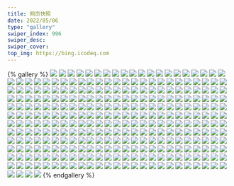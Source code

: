 ```yaml
---
title: 网页快照
date: 2022/05/06 
type: "gallery" 
swiper_index: 996
swiper_desc: 
swiper_cover: 
top_img: https://bing.icodeq.com 
---
```


{% gallery %}
![](https://alist.learnonly.xyz/d/!网页快照/blog.learnonly.xyz/2022-12-07_03-55-55.png)
![](https://alist.learnonly.xyz/d/!网页快照/blog.learnonly.xyz/2022-12-08_18-55-56.png)
![](https://alist.learnonly.xyz/d/!网页快照/blog.learnonly.xyz/2022-12-08_13-11-49.png)
![](https://alist.learnonly.xyz/d/!网页快照/blog.learnonly.xyz/2022-12-09_13-10-52.png)
![](https://alist.learnonly.xyz/d/!网页快照/blog.learnonly.xyz/2022-12-07_18-55-48.png)
![](https://alist.learnonly.xyz/d/!网页快照/blog.learnonly.xyz/2022-12-08_02-11-08.png)
![](https://alist.learnonly.xyz/d/!网页快照/blog.learnonly.xyz/2022-12-07_02-15-32.png)
![](https://alist.learnonly.xyz/d/!网页快照/blog.learnonly.xyz/2022-12-08_15-56-09.png)
![](https://alist.learnonly.xyz/d/!网页快照/blog.learnonly.xyz/2022-12-09_09-55-33.png)
![](https://alist.learnonly.xyz/d/!网页快照/blog.learnonly.xyz/2022-12-07_06-55-37.png)
![](https://alist.learnonly.xyz/d/!网页快照/blog.learnonly.xyz/2022-12-09_15-55-42.png)
![](https://alist.learnonly.xyz/d/!网页快照/blog.learnonly.xyz/2022-12-08_09-56-07.png)
![](https://alist.learnonly.xyz/d/!网页快照/blog.learnonly.xyz/2022-12-09_02-11-17.png)
![](https://alist.learnonly.xyz/d/!网页快照/blog.learnonly.xyz/2022-12-08_03-55-58.png)
![](https://alist.learnonly.xyz/d/!网页快照/blog.learnonly.xyz/2022-12-09_06-55-41.png)
![](https://alist.learnonly.xyz/d/!网页快照/blog.learnonly.xyz/2022-12-07_21-56-03.png)
![](https://alist.learnonly.xyz/d/!网页快照/blog.learnonly.xyz/2022-12-07_15-56-06.png)
![](https://alist.learnonly.xyz/d/!网页快照/blog.learnonly.xyz/2022-12-08_06-55-52.png)
![](https://alist.learnonly.xyz/d/!网页快照/blog.learnonly.xyz/2022-12-07_13-11-49.png)
![](https://alist.learnonly.xyz/d/!网页快照/blog.learnonly.xyz/2022-12-09_18-56-00.png)
![](https://alist.learnonly.xyz/d/!网页快照/blog.learnonly.xyz/2022-12-07_09-55-37.png)
![](https://alist.learnonly.xyz/d/!网页快照/blog.learnonly.xyz/2022-12-08_21-55-56.png)
![](https://alist.learnonly.xyz/d/!网页快照/blog.learnonly.xyz/2022-12-09_21-56-12.png)
![](https://alist.learnonly.xyz/d/!网页快照/img.pighog.repl.co/2022-12-08_21-56-13.png)
![](https://alist.learnonly.xyz/d/!网页快照/img.pighog.repl.co/2022-12-07_02-15-49.png)
![](https://alist.learnonly.xyz/d/!网页快照/img.pighog.repl.co/2022-12-08_09-56-28.png)
![](https://alist.learnonly.xyz/d/!网页快照/img.pighog.repl.co/2022-12-08_02-11-24.png)
![](https://alist.learnonly.xyz/d/!网页快照/img.pighog.repl.co/2022-12-09_18-56-17.png)
![](https://alist.learnonly.xyz/d/!网页快照/img.pighog.repl.co/2022-12-07_13-12-08.png)
![](https://alist.learnonly.xyz/d/!网页快照/img.pighog.repl.co/2022-12-08_03-56-16.png)
![](https://alist.learnonly.xyz/d/!网页快照/img.pighog.repl.co/2022-12-07_21-56-21.png)
![](https://alist.learnonly.xyz/d/!网页快照/img.pighog.repl.co/2022-12-09_21-56-30.png)
![](https://alist.learnonly.xyz/d/!网页快照/img.pighog.repl.co/2022-12-07_03-56-12.png)
![](https://alist.learnonly.xyz/d/!网页快照/img.pighog.repl.co/2022-12-07_18-56-04.png)
![](https://alist.learnonly.xyz/d/!网页快照/img.pighog.repl.co/2022-12-07_06-55-54.png)
![](https://alist.learnonly.xyz/d/!网页快照/img.pighog.repl.co/2022-12-07_15-56-22.png)
![](https://alist.learnonly.xyz/d/!网页快照/img.pighog.repl.co/2022-12-08_13-12-10.png)
![](https://alist.learnonly.xyz/d/!网页快照/img.pighog.repl.co/2022-12-09_15-56-01.png)
![](https://alist.learnonly.xyz/d/!网页快照/img.pighog.repl.co/2022-12-09_13-11-11.png)
![](https://alist.learnonly.xyz/d/!网页快照/img.pighog.repl.co/2022-12-09_02-11-34.png)
![](https://alist.learnonly.xyz/d/!网页快照/img.pighog.repl.co/2022-12-08_06-56-38.png)
![](https://alist.learnonly.xyz/d/!网页快照/img.pighog.repl.co/2022-12-08_18-56-14.png)
![](https://alist.learnonly.xyz/d/!网页快照/img.pighog.repl.co/2022-12-08_15-56-27.png)
![](https://alist.learnonly.xyz/d/!网页快照/img.pighog.repl.co/2022-12-09_09-55-55.png)
![](https://alist.learnonly.xyz/d/!网页快照/img.pighog.repl.co/2022-12-07_09-55-54.png)
![](https://alist.learnonly.xyz/d/!网页快照/img.pighog.repl.co/2022-12-09_06-55-58.png)
![](https://alist.learnonly.xyz/d/!网页快照/uptime.pighog.repl.co/2022-12-07_02-16-22.png)
![](https://alist.learnonly.xyz/d/!网页快照/uptime.pighog.repl.co/2022-12-09_09-57-13.png)
![](https://alist.learnonly.xyz/d/!网页快照/uptime.pighog.repl.co/2022-12-07_03-57-06.png)
![](https://alist.learnonly.xyz/d/!网页快照/uptime.pighog.repl.co/2022-12-08_02-12-53.png)
![](https://alist.learnonly.xyz/d/!网页快照/uptime.pighog.repl.co/2022-12-08_03-58-08.png)
![](https://alist.learnonly.xyz/d/!网页快照/uptime.pighog.repl.co/2022-12-08_06-58-04.png)
![](https://alist.learnonly.xyz/d/!网页快照/uptime.pighog.repl.co/2022-12-08_18-57-11.png)
![](https://alist.learnonly.xyz/d/!网页快照/uptime.pighog.repl.co/2022-12-08_15-57-23.png)
![](https://alist.learnonly.xyz/d/!网页快照/uptime.pighog.repl.co/2022-12-07_06-56-38.png)
![](https://alist.learnonly.xyz/d/!网页快照/uptime.pighog.repl.co/2022-12-07_18-56-56.png)
![](https://alist.learnonly.xyz/d/!网页快照/uptime.pighog.repl.co/2022-12-07_13-13-30.png)
![](https://alist.learnonly.xyz/d/!网页快照/uptime.pighog.repl.co/2022-12-08_13-13-30.png)
![](https://alist.learnonly.xyz/d/!网页快照/uptime.pighog.repl.co/2022-12-08_21-57-06.png)
![](https://alist.learnonly.xyz/d/!网页快照/uptime.pighog.repl.co/2022-12-09_06-56-49.png)
![](https://alist.learnonly.xyz/d/!网页快照/uptime.pighog.repl.co/2022-12-07_09-56-41.png)
![](https://alist.learnonly.xyz/d/!网页快照/uptime.pighog.repl.co/2022-12-09_18-57-09.png)
![](https://alist.learnonly.xyz/d/!网页快照/uptime.pighog.repl.co/2022-12-09_13-12-06.png)
![](https://alist.learnonly.xyz/d/!网页快照/uptime.pighog.repl.co/2022-12-09_02-12-54.png)
![](https://alist.learnonly.xyz/d/!网页快照/uptime.pighog.repl.co/2022-12-07_21-57-42.png)
![](https://alist.learnonly.xyz/d/!网页快照/uptime.pighog.repl.co/2022-12-07_15-56-57.png)
![](https://alist.learnonly.xyz/d/!网页快照/uptime.pighog.repl.co/2022-12-09_15-56-48.png)
![](https://alist.learnonly.xyz/d/!网页快照/uptime.pighog.repl.co/2022-12-09_21-57-48.png)
![](https://alist.learnonly.xyz/d/!网页快照/uptime.pighog.repl.co/2022-12-08_09-57-12.png)
![](https://alist.learnonly.xyz/d/!网页快照/alist.learnonly.xyz/2022-12-07_09-55-18.png)
![](https://alist.learnonly.xyz/d/!网页快照/alist.learnonly.xyz/2022-12-08_15-55-49.png)
![](https://alist.learnonly.xyz/d/!网页快照/alist.learnonly.xyz/2022-12-07_06-55-18.png)
![](https://alist.learnonly.xyz/d/!网页快照/alist.learnonly.xyz/2022-12-07_15-55-42.png)
![](https://alist.learnonly.xyz/d/!网页快照/alist.learnonly.xyz/2022-12-08_09-55-46.png)
![](https://alist.learnonly.xyz/d/!网页快照/alist.learnonly.xyz/2022-12-08_06-55-34.png)
![](https://alist.learnonly.xyz/d/!网页快照/alist.learnonly.xyz/2022-12-09_06-55-23.png)
![](https://alist.learnonly.xyz/d/!网页快照/alist.learnonly.xyz/2022-12-07_18-55-27.png)
![](https://alist.learnonly.xyz/d/!网页快照/alist.learnonly.xyz/2022-12-09_21-55-52.png)
![](https://alist.learnonly.xyz/d/!网页快照/alist.learnonly.xyz/2022-12-08_02-10-49.png)
![](https://alist.learnonly.xyz/d/!网页快照/alist.learnonly.xyz/2022-12-08_18-55-33.png)
![](https://alist.learnonly.xyz/d/!网页快照/alist.learnonly.xyz/2022-12-07_13-11-28.png)
![](https://alist.learnonly.xyz/d/!网页快照/alist.learnonly.xyz/2022-12-07_21-55-44.png)
![](https://alist.learnonly.xyz/d/!网页快照/alist.learnonly.xyz/2022-12-09_02-10-57.png)
![](https://alist.learnonly.xyz/d/!网页快照/alist.learnonly.xyz/2022-12-09_13-10-31.png)
![](https://alist.learnonly.xyz/d/!网页快照/alist.learnonly.xyz/2022-12-09_15-55-24.png)
![](https://alist.learnonly.xyz/d/!网页快照/alist.learnonly.xyz/2022-12-08_21-55-37.png)
![](https://alist.learnonly.xyz/d/!网页快照/alist.learnonly.xyz/2022-12-09_18-55-39.png)
![](https://alist.learnonly.xyz/d/!网页快照/alist.learnonly.xyz/2022-12-09_09-55-16.png)
![](https://alist.learnonly.xyz/d/!网页快照/alist.learnonly.xyz/2022-12-08_13-11-31.png)
![](https://alist.learnonly.xyz/d/!网页快照/alist.learnonly.xyz/2022-12-07_02-15-09.png)
![](https://alist.learnonly.xyz/d/!网页快照/alist.learnonly.xyz/2022-12-07_03-55-35.png)
![](https://alist.learnonly.xyz/d/!网页快照/alist.learnonly.xyz/2022-12-08_03-55-38.png)
![](https://alist.learnonly.xyz/d/!网页快照/news.pigp.repl.co/2022-12-08_18-57-04.png)
![](https://alist.learnonly.xyz/d/!网页快照/news.pigp.repl.co/2022-12-07_18-56-48.png)
![](https://alist.learnonly.xyz/d/!网页快照/news.pigp.repl.co/2022-12-09_18-57-02.png)
![](https://alist.learnonly.xyz/d/!网页快照/news.pigp.repl.co/2022-12-09_13-11-58.png)
![](https://alist.learnonly.xyz/d/!网页快照/news.pigp.repl.co/2022-12-08_15-57-15.png)
![](https://alist.learnonly.xyz/d/!网页快照/news.pigp.repl.co/2022-12-07_06-56-31.png)
![](https://alist.learnonly.xyz/d/!网页快照/news.pigp.repl.co/2022-12-08_09-57-05.png)
![](https://alist.learnonly.xyz/d/!网页快照/news.pigp.repl.co/2022-12-07_03-56-59.png)
![](https://alist.learnonly.xyz/d/!网页快照/news.pigp.repl.co/2022-12-09_02-12-46.png)
![](https://alist.learnonly.xyz/d/!网页快照/news.pigp.repl.co/2022-12-09_21-57-40.png)
![](https://alist.learnonly.xyz/d/!网页快照/news.pigp.repl.co/2022-12-09_15-56-41.png)
![](https://alist.learnonly.xyz/d/!网页快照/news.pigp.repl.co/2022-12-08_03-58-01.png)
![](https://alist.learnonly.xyz/d/!网页快照/news.pigp.repl.co/2022-12-07_15-56-49.png)
![](https://alist.learnonly.xyz/d/!网页快照/news.pigp.repl.co/2022-12-08_21-56-59.png)
![](https://alist.learnonly.xyz/d/!网页快照/news.pigp.repl.co/2022-12-07_09-56-33.png)
![](https://alist.learnonly.xyz/d/!网页快照/news.pigp.repl.co/2022-12-08_02-12-45.png)
![](https://alist.learnonly.xyz/d/!网页快照/news.pigp.repl.co/2022-12-08_06-57-57.png)
![](https://alist.learnonly.xyz/d/!网页快照/news.pigp.repl.co/2022-12-07_21-57-34.png)
![](https://alist.learnonly.xyz/d/!网页快照/news.pigp.repl.co/2022-12-09_09-57-05.png)
![](https://alist.learnonly.xyz/d/!网页快照/news.pigp.repl.co/2022-12-07_02-16-14.png)
![](https://alist.learnonly.xyz/d/!网页快照/news.pigp.repl.co/2022-12-08_13-13-23.png)
![](https://alist.learnonly.xyz/d/!网页快照/news.pigp.repl.co/2022-12-07_13-13-22.png)
![](https://alist.learnonly.xyz/d/!网页快照/news.pigp.repl.co/2022-12-09_06-56-42.png)
![](https://alist.learnonly.xyz/d/!网页快照/space.bilibili.com/2022-12-07_13-11-39.png)
![](https://alist.learnonly.xyz/d/!网页快照/space.bilibili.com/2022-12-07_18-55-38.png)
![](https://alist.learnonly.xyz/d/!网页快照/space.bilibili.com/2022-12-09_18-55-50.png)
![](https://alist.learnonly.xyz/d/!网页快照/space.bilibili.com/2022-12-08_21-55-47.png)
![](https://alist.learnonly.xyz/d/!网页快照/space.bilibili.com/2022-12-08_06-55-44.png)
![](https://alist.learnonly.xyz/d/!网页快照/space.bilibili.com/2022-12-08_03-55-49.png)
![](https://alist.learnonly.xyz/d/!网页快照/space.bilibili.com/2022-12-07_15-55-56.png)
![](https://alist.learnonly.xyz/d/!网页快照/space.bilibili.com/2022-12-09_06-55-32.png)
![](https://alist.learnonly.xyz/d/!网页快照/space.bilibili.com/2022-12-09_21-56-03.png)
![](https://alist.learnonly.xyz/d/!网页快照/space.bilibili.com/2022-12-09_15-55-33.png)
![](https://alist.learnonly.xyz/d/!网页快照/space.bilibili.com/2022-12-08_02-10-58.png)
![](https://alist.learnonly.xyz/d/!网页快照/space.bilibili.com/2022-12-08_13-11-40.png)
![](https://alist.learnonly.xyz/d/!网页快照/space.bilibili.com/2022-12-09_02-11-06.png)
![](https://alist.learnonly.xyz/d/!网页快照/space.bilibili.com/2022-12-08_15-55-59.png)
![](https://alist.learnonly.xyz/d/!网页快照/space.bilibili.com/2022-12-08_09-55-58.png)
![](https://alist.learnonly.xyz/d/!网页快照/space.bilibili.com/2022-12-07_09-55-28.png)
![](https://alist.learnonly.xyz/d/!网页快照/space.bilibili.com/2022-12-08_18-55-47.png)
![](https://alist.learnonly.xyz/d/!网页快照/space.bilibili.com/2022-12-07_21-55-55.png)
![](https://alist.learnonly.xyz/d/!网页快照/space.bilibili.com/2022-12-09_13-10-41.png)
![](https://alist.learnonly.xyz/d/!网页快照/space.bilibili.com/2022-12-09_09-55-24.png)
![](https://alist.learnonly.xyz/d/!网页快照/space.bilibili.com/2022-12-07_03-55-46.png)
![](https://alist.learnonly.xyz/d/!网页快照/space.bilibili.com/2022-12-07_02-15-21.png)
![](https://alist.learnonly.xyz/d/!网页快照/space.bilibili.com/2022-12-07_06-55-28.png)
![](https://alist.learnonly.xyz/d/!网页快照/pighog.vercel.app/2022-12-08_09-56-15.png)
![](https://alist.learnonly.xyz/d/!网页快照/pighog.vercel.app/2022-12-08_21-56-04.png)
![](https://alist.learnonly.xyz/d/!网页快照/pighog.vercel.app/2022-12-08_18-56-04.png)
![](https://alist.learnonly.xyz/d/!网页快照/pighog.vercel.app/2022-12-07_09-55-44.png)
![](https://alist.learnonly.xyz/d/!网页快照/pighog.vercel.app/2022-12-07_02-15-40.png)
![](https://alist.learnonly.xyz/d/!网页快照/pighog.vercel.app/2022-12-08_03-56-06.png)
![](https://alist.learnonly.xyz/d/!网页快照/pighog.vercel.app/2022-12-07_18-55-55.png)
![](https://alist.learnonly.xyz/d/!网页快照/pighog.vercel.app/2022-12-08_13-11-57.png)
![](https://alist.learnonly.xyz/d/!网页快照/pighog.vercel.app/2022-12-07_13-11-58.png)
![](https://alist.learnonly.xyz/d/!网页快照/pighog.vercel.app/2022-12-07_21-56-11.png)
![](https://alist.learnonly.xyz/d/!网页快照/pighog.vercel.app/2022-12-08_15-56-17.png)
![](https://alist.learnonly.xyz/d/!网页快照/pighog.vercel.app/2022-12-09_02-11-24.png)
![](https://alist.learnonly.xyz/d/!网页快照/pighog.vercel.app/2022-12-08_02-11-15.png)
![](https://alist.learnonly.xyz/d/!网页快照/pighog.vercel.app/2022-12-09_06-55-49.png)
![](https://alist.learnonly.xyz/d/!网页快照/pighog.vercel.app/2022-12-09_15-55-51.png)
![](https://alist.learnonly.xyz/d/!网页快照/pighog.vercel.app/2022-12-07_06-55-45.png)
![](https://alist.learnonly.xyz/d/!网页快照/pighog.vercel.app/2022-12-09_13-11-00.png)
![](https://alist.learnonly.xyz/d/!网页快照/pighog.vercel.app/2022-12-07_03-56-03.png)
![](https://alist.learnonly.xyz/d/!网页快照/pighog.vercel.app/2022-12-08_06-56-01.png)
![](https://alist.learnonly.xyz/d/!网页快照/pighog.vercel.app/2022-12-09_09-55-46.png)
![](https://alist.learnonly.xyz/d/!网页快照/pighog.vercel.app/2022-12-09_18-56-08.png)
![](https://alist.learnonly.xyz/d/!网页快照/pighog.vercel.app/2022-12-07_15-56-14.png)
![](https://alist.learnonly.xyz/d/!网页快照/pighog.vercel.app/2022-12-09_21-56-20.png)
![](https://alist.learnonly.xyz/d/!网页快照/time.piged.repl.co/2022-12-07_03-57-14.png)
![](https://alist.learnonly.xyz/d/!网页快照/time.piged.repl.co/2022-12-09_18-58-17.png)
![](https://alist.learnonly.xyz/d/!网页快照/time.piged.repl.co/2022-12-08_18-57-20.png)
![](https://alist.learnonly.xyz/d/!网页快照/time.piged.repl.co/2022-12-08_15-57-30.png)
![](https://alist.learnonly.xyz/d/!网页快照/time.piged.repl.co/2022-12-07_15-57-05.png)
![](https://alist.learnonly.xyz/d/!网页快照/time.piged.repl.co/2022-12-09_09-57-20.png)
![](https://alist.learnonly.xyz/d/!网页快照/time.piged.repl.co/2022-12-07_18-57-04.png)
![](https://alist.learnonly.xyz/d/!网页快照/time.piged.repl.co/2022-12-09_13-12-13.png)
![](https://alist.learnonly.xyz/d/!网页快照/time.piged.repl.co/2022-12-07_06-56-45.png)
![](https://alist.learnonly.xyz/d/!网页快照/time.piged.repl.co/2022-12-07_09-56-48.png)
![](https://alist.learnonly.xyz/d/!网页快照/time.piged.repl.co/2022-12-08_06-58-11.png)
![](https://alist.learnonly.xyz/d/!网页快照/time.piged.repl.co/2022-12-08_09-57-19.png)
![](https://alist.learnonly.xyz/d/!网页快照/time.piged.repl.co/2022-12-09_15-56-56.png)
![](https://alist.learnonly.xyz/d/!网页快照/time.piged.repl.co/2022-12-07_21-57-49.png)
![](https://alist.learnonly.xyz/d/!网页快照/time.piged.repl.co/2022-12-09_02-13-02.png)
![](https://alist.learnonly.xyz/d/!网页快照/time.piged.repl.co/2022-12-09_21-57-55.png)
![](https://alist.learnonly.xyz/d/!网页快照/time.piged.repl.co/2022-12-08_21-57-14.png)
![](https://alist.learnonly.xyz/d/!网页快照/time.piged.repl.co/2022-12-07_13-13-38.png)
![](https://alist.learnonly.xyz/d/!网页快照/time.piged.repl.co/2022-12-08_02-13-00.png)
![](https://alist.learnonly.xyz/d/!网页快照/time.piged.repl.co/2022-12-07_02-16-30.png)
![](https://alist.learnonly.xyz/d/!网页快照/time.piged.repl.co/2022-12-09_06-56-57.png)
![](https://alist.learnonly.xyz/d/!网页快照/time.piged.repl.co/2022-12-08_03-58-16.png)
![](https://alist.learnonly.xyz/d/!网页快照/time.piged.repl.co/2022-12-08_13-13-37.png)
![](https://alist.learnonly.xyz/d/!网页快照/todo.learnonly.xyz/2022-12-08_02-14-39.png)
![](https://alist.learnonly.xyz/d/!网页快照/todo.learnonly.xyz/2022-12-07_03-58-52.png)
![](https://alist.learnonly.xyz/d/!网页快照/todo.learnonly.xyz/2022-12-07_15-58-45.png)
![](https://alist.learnonly.xyz/d/!网页快照/todo.learnonly.xyz/2022-12-07_06-58-34.png)
![](https://alist.learnonly.xyz/d/!网页快照/todo.learnonly.xyz/2022-12-08_21-58-41.png)
![](https://alist.learnonly.xyz/d/!网页快照/todo.learnonly.xyz/2022-12-08_13-15-19.png)
![](https://alist.learnonly.xyz/d/!网页快照/todo.learnonly.xyz/2022-12-08_09-59-21.png)
![](https://alist.learnonly.xyz/d/!网页快照/todo.learnonly.xyz/2022-12-09_09-59-25.png)
![](https://alist.learnonly.xyz/d/!网页快照/todo.learnonly.xyz/2022-12-08_13-15-25.png)
![](https://alist.learnonly.xyz/d/!网页快照/todo.learnonly.xyz/2022-12-09_13-13-58.png)
![](https://alist.learnonly.xyz/d/!网页快照/todo.learnonly.xyz/2022-12-09_21-59-39.png)
![](https://alist.learnonly.xyz/d/!网页快照/todo.learnonly.xyz/2022-12-07_15-58-38.png)
![](https://alist.learnonly.xyz/d/!网页快照/todo.learnonly.xyz/2022-12-09_15-59-03.png)
![](https://alist.learnonly.xyz/d/!网页快照/todo.learnonly.xyz/2022-12-09_15-58-56.png)
![](https://alist.learnonly.xyz/d/!网页快照/todo.learnonly.xyz/2022-12-09_21-59-31.png)
![](https://alist.learnonly.xyz/d/!网页快照/todo.learnonly.xyz/2022-12-07_09-58-41.png)
![](https://alist.learnonly.xyz/d/!网页快照/todo.learnonly.xyz/2022-12-09_09-59-15.png)
![](https://alist.learnonly.xyz/d/!网页快照/todo.learnonly.xyz/2022-12-08_18-59-13.png)
![](https://alist.learnonly.xyz/d/!网页快照/todo.learnonly.xyz/2022-12-09_19-00-06.png)
![](https://alist.learnonly.xyz/d/!网页快照/todo.learnonly.xyz/2022-12-09_02-14-53.png)
![](https://alist.learnonly.xyz/d/!网页快照/todo.learnonly.xyz/2022-12-08_03-59-57.png)
![](https://alist.learnonly.xyz/d/!网页快照/todo.learnonly.xyz/2022-12-08_03-59-48.png)
![](https://alist.learnonly.xyz/d/!网页快照/todo.learnonly.xyz/2022-12-07_13-16-10.png)
![](https://alist.learnonly.xyz/d/!网页快照/todo.learnonly.xyz/2022-12-07_02-18-21.png)
![](https://alist.learnonly.xyz/d/!网页快照/todo.learnonly.xyz/2022-12-08_06-59-44.png)
![](https://alist.learnonly.xyz/d/!网页快照/todo.learnonly.xyz/2022-12-07_18-59-02.png)
![](https://alist.learnonly.xyz/d/!网页快照/todo.learnonly.xyz/2022-12-07_02-18-12.png)
![](https://alist.learnonly.xyz/d/!网页快照/todo.learnonly.xyz/2022-12-07_13-16-03.png)
![](https://alist.learnonly.xyz/d/!网页快照/todo.learnonly.xyz/2022-12-07_22-00-33.png)
![](https://alist.learnonly.xyz/d/!网页快照/todo.learnonly.xyz/2022-12-09_18-59-59.png)
![](https://alist.learnonly.xyz/d/!网页快照/todo.learnonly.xyz/2022-12-08_02-14-32.png)
![](https://alist.learnonly.xyz/d/!网页快照/todo.learnonly.xyz/2022-12-09_06-57-38.png)
![](https://alist.learnonly.xyz/d/!网页快照/todo.learnonly.xyz/2022-12-07_09-58-33.png)
![](https://alist.learnonly.xyz/d/!网页快照/todo.learnonly.xyz/2022-12-08_21-58-48.png)
![](https://alist.learnonly.xyz/d/!网页快照/todo.learnonly.xyz/2022-12-09_13-13-50.png)
![](https://alist.learnonly.xyz/d/!网页快照/todo.learnonly.xyz/2022-12-07_22-00-40.png)
![](https://alist.learnonly.xyz/d/!网页快照/todo.learnonly.xyz/2022-12-07_18-58-53.png)
![](https://alist.learnonly.xyz/d/!网页快照/todo.learnonly.xyz/2022-12-08_06-59-51.png)
![](https://alist.learnonly.xyz/d/!网页快照/todo.learnonly.xyz/2022-12-07_06-58-25.png)
![](https://alist.learnonly.xyz/d/!网页快照/todo.learnonly.xyz/2022-12-09_06-57-46.png)
![](https://alist.learnonly.xyz/d/!网页快照/todo.learnonly.xyz/2022-12-08_15-59-06.png)
![](https://alist.learnonly.xyz/d/!网页快照/todo.learnonly.xyz/2022-12-07_03-58-43.png)
![](https://alist.learnonly.xyz/d/!网页快照/todo.learnonly.xyz/2022-12-08_15-59-14.png)
![](https://alist.learnonly.xyz/d/!网页快照/todo.learnonly.xyz/2022-12-09_02-15-05.png)
![](https://alist.learnonly.xyz/d/!网页快照/todo.learnonly.xyz/2022-12-08_18-59-06.png)
![](https://alist.learnonly.xyz/d/!网页快照/todo.learnonly.xyz/2022-12-08_09-59-13.png)
![](https://alist.learnonly.xyz/d/!网页快照/read.learnonly.xyz/2022-12-09_02-14-10.png)
![](https://alist.learnonly.xyz/d/!网页快照/read.learnonly.xyz/2022-12-08_02-14-07.png)
![](https://alist.learnonly.xyz/d/!网页快照/read.learnonly.xyz/2022-12-08_09-58-17.png)
![](https://alist.learnonly.xyz/d/!网页快照/read.learnonly.xyz/2022-12-09_13-13-21.png)
![](https://alist.learnonly.xyz/d/!网页快照/read.learnonly.xyz/2022-12-09_09-58-28.png)
![](https://alist.learnonly.xyz/d/!网页快照/read.learnonly.xyz/2022-12-07_06-57-53.png)
![](https://alist.learnonly.xyz/d/!网页快照/read.learnonly.xyz/2022-12-07_18-58-25.png)
![](https://alist.learnonly.xyz/d/!网页快照/read.learnonly.xyz/2022-12-07_13-15-37.png)
![](https://alist.learnonly.xyz/d/!网页快照/read.learnonly.xyz/2022-12-08_06-59-14.png)
![](https://alist.learnonly.xyz/d/!网页快照/read.learnonly.xyz/2022-12-09_15-58-03.png)
![](https://alist.learnonly.xyz/d/!网页快照/read.learnonly.xyz/2022-12-08_21-58-21.png)
![](https://alist.learnonly.xyz/d/!网页快照/read.learnonly.xyz/2022-12-07_15-58-12.png)
![](https://alist.learnonly.xyz/d/!网页快照/read.learnonly.xyz/2022-12-08_18-58-27.png)
![](https://alist.learnonly.xyz/d/!网页快照/read.learnonly.xyz/2022-12-07_09-57-56.png)
![](https://alist.learnonly.xyz/d/!网页快照/read.learnonly.xyz/2022-12-07_03-58-17.png)
![](https://alist.learnonly.xyz/d/!网页快照/read.learnonly.xyz/2022-12-09_18-59-24.png)
![](https://alist.learnonly.xyz/d/!网页快照/read.learnonly.xyz/2022-12-08_03-59-19.png)
![](https://alist.learnonly.xyz/d/!网页快照/read.learnonly.xyz/2022-12-08_13-14-43.png)
![](https://alist.learnonly.xyz/d/!网页快照/read.learnonly.xyz/2022-12-07_21-58-56.png)
![](https://alist.learnonly.xyz/d/!网页快照/read.learnonly.xyz/2022-12-09_06-57-08.png)
![](https://alist.learnonly.xyz/d/!网页快照/read.learnonly.xyz/2022-12-07_02-17-37.png)
![](https://alist.learnonly.xyz/d/!网页快照/read.learnonly.xyz/2022-12-09_21-59-03.png)
![](https://alist.learnonly.xyz/d/!网页快照/read.learnonly.xyz/2022-12-08_15-58-38.png)
![](https://alist.learnonly.xyz/d/!网页快照/docs.learnonly.xyz/2022-12-07_15-58-30.png)
![](https://alist.learnonly.xyz/d/!网页快照/docs.learnonly.xyz/2022-12-08_06-59-25.png)
![](https://alist.learnonly.xyz/d/!网页快照/docs.learnonly.xyz/2022-12-07_02-17-55.png)
![](https://alist.learnonly.xyz/d/!网页快照/docs.learnonly.xyz/2022-12-09_09-58-42.png)
![](https://alist.learnonly.xyz/d/!网页快照/docs.learnonly.xyz/2022-12-08_02-14-18.png)
![](https://alist.learnonly.xyz/d/!网页快照/docs.learnonly.xyz/2022-12-09_02-14-25.png)
![](https://alist.learnonly.xyz/d/!网页快照/docs.learnonly.xyz/2022-12-09_18-59-35.png)
![](https://alist.learnonly.xyz/d/!网页快照/docs.learnonly.xyz/2022-12-07_21-59-07.png)
![](https://alist.learnonly.xyz/d/!网页快照/docs.learnonly.xyz/2022-12-07_18-58-38.png)
![](https://alist.learnonly.xyz/d/!网页快照/docs.learnonly.xyz/2022-12-08_13-14-53.png)
![](https://alist.learnonly.xyz/d/!网页快照/docs.learnonly.xyz/2022-12-08_18-58-43.png)
![](https://alist.learnonly.xyz/d/!网页快照/docs.learnonly.xyz/2022-12-07_03-58-28.png)
![](https://alist.learnonly.xyz/d/!网页快照/docs.learnonly.xyz/2022-12-09_15-58-22.png)
![](https://alist.learnonly.xyz/d/!网页快照/docs.learnonly.xyz/2022-12-07_09-58-06.png)
![](https://alist.learnonly.xyz/d/!网页快照/docs.learnonly.xyz/2022-12-07_06-58-03.png)
![](https://alist.learnonly.xyz/d/!网页快照/docs.learnonly.xyz/2022-12-08_03-59-31.png)
![](https://alist.learnonly.xyz/d/!网页快照/docs.learnonly.xyz/2022-12-09_21-59-13.png)
![](https://alist.learnonly.xyz/d/!网页快照/docs.learnonly.xyz/2022-12-08_21-58-32.png)
![](https://alist.learnonly.xyz/d/!网页快照/docs.learnonly.xyz/2022-12-09_06-57-23.png)
![](https://alist.learnonly.xyz/d/!网页快照/docs.learnonly.xyz/2022-12-09_13-13-35.png)
![](https://alist.learnonly.xyz/d/!网页快照/docs.learnonly.xyz/2022-12-07_13-15-48.png)
![](https://alist.learnonly.xyz/d/!网页快照/docs.learnonly.xyz/2022-12-08_09-58-31.png)
![](https://alist.learnonly.xyz/d/!网页快照/docs.learnonly.xyz/2022-12-08_15-58-52.png)
![](https://alist.learnonly.xyz/d/!网页快照/vercel.pighog.repl.co/2022-12-07_06-56-01.png)
![](https://alist.learnonly.xyz/d/!网页快照/vercel.pighog.repl.co/2022-12-09_02-11-40.png)
![](https://alist.learnonly.xyz/d/!网页快照/vercel.pighog.repl.co/2022-12-08_18-56-20.png)
![](https://alist.learnonly.xyz/d/!网页快照/vercel.pighog.repl.co/2022-12-08_21-56-20.png)
![](https://alist.learnonly.xyz/d/!网页快照/vercel.pighog.repl.co/2022-12-07_18-56-11.png)
![](https://alist.learnonly.xyz/d/!网页快照/vercel.pighog.repl.co/2022-12-09_18-56-24.png)
![](https://alist.learnonly.xyz/d/!网页快照/vercel.pighog.repl.co/2022-12-08_03-56-23.png)
![](https://alist.learnonly.xyz/d/!网页快照/vercel.pighog.repl.co/2022-12-08_02-11-31.png)
![](https://alist.learnonly.xyz/d/!网页快照/vercel.pighog.repl.co/2022-12-07_09-56-00.png)
![](https://alist.learnonly.xyz/d/!网页快照/vercel.pighog.repl.co/2022-12-09_15-56-08.png)
![](https://alist.learnonly.xyz/d/!网页快照/vercel.pighog.repl.co/2022-12-09_06-56-05.png)
![](https://alist.learnonly.xyz/d/!网页快照/vercel.pighog.repl.co/2022-12-08_13-12-16.png)
![](https://alist.learnonly.xyz/d/!网页快照/vercel.pighog.repl.co/2022-12-07_21-56-27.png)
![](https://alist.learnonly.xyz/d/!网页快照/vercel.pighog.repl.co/2022-12-08_15-56-34.png)
![](https://alist.learnonly.xyz/d/!网页快照/vercel.pighog.repl.co/2022-12-08_09-56-34.png)
![](https://alist.learnonly.xyz/d/!网页快照/vercel.pighog.repl.co/2022-12-09_09-56-02.png)
![](https://alist.learnonly.xyz/d/!网页快照/vercel.pighog.repl.co/2022-12-09_21-56-36.png)
![](https://alist.learnonly.xyz/d/!网页快照/vercel.pighog.repl.co/2022-12-07_13-12-15.png)
![](https://alist.learnonly.xyz/d/!网页快照/vercel.pighog.repl.co/2022-12-08_06-56-45.png)
![](https://alist.learnonly.xyz/d/!网页快照/vercel.pighog.repl.co/2022-12-07_15-56-29.png)
![](https://alist.learnonly.xyz/d/!网页快照/vercel.pighog.repl.co/2022-12-07_02-15-56.png)
![](https://alist.learnonly.xyz/d/!网页快照/vercel.pighog.repl.co/2022-12-09_13-11-17.png)
![](https://alist.learnonly.xyz/d/!网页快照/vercel.pighog.repl.co/2022-12-07_03-56-19.png)
{% endgallery %}
